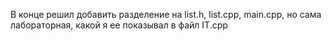 В конце решил добавить разделение на list.h, list.cpp, main.cpp, но сама лабораторная,  какой я ее показывал в файл IT.cpp
